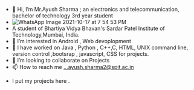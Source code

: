 - 👋 Hi, I’m Mr.Ayush Sharma ; an electronics and telecommunication, bachelor of technology 3rd year student
- ![WhatsApp Image 2021-10-17 at 7 54 53 PM](https://user-images.githubusercontent.com/68229721/137631730-6e6efac7-74d2-4707-bb57-d52110e15676.jpeg)
- A student of Bhartiya Vidya Bhavan's Sardar Patel Institute of Technology,Mumbai, India.
- 👀 I’m interested in Android , Web devoplopment 
- 🌱 I have worked on  Java , Python , C++,C, HTML, UNIX command line, version control ,bootsrap , javascript, CSS for projects. 
- 💞️ I’m looking to collaborate on Projects
- 📫 How to reach me ...ayush.sharma2@spit.ac.in

<!---
ayush2801sharma/ayush2801sharma is a ✨ special ✨ repository because its `README.md` (this file) appears on your GitHub profile.
You can click the Preview link to take a look at your changes.
--->

- I put my projects here .

